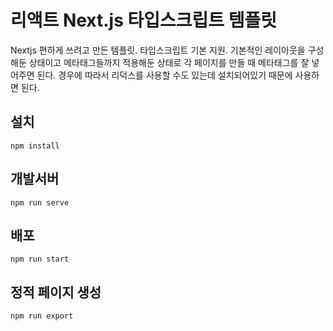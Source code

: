 # 리액트 Next.js 타입스크립트 템플릿
Nextjs 편하게 쓰려고 만든 템플릿. 타입스크립트 기본 지원. 기본적인 레이아웃을 구성해둔 상태이고 메타태그들까지 적용해둔 상태로 각 페이지를 만들 때 메타태그를 잘 넣어주면 된다. 경우에 따라서 리덕스를 사용할 수도 있는데 설치되어있기 때문에 사용하면 된다.

## 설치
```
npm install
```
## 개발서버
```
npm run serve
```
## 배포
```
npm run start
```
## 정적 페이지 생성
```
npm run export
```
